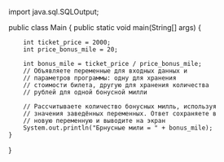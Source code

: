 import java.sql.SQLOutput;

public class Main {
public static void main(String[] args) {

        int ticket_price = 2000;
        int price_bonus_mile = 20;

        int bonus_mile = ticket_price / price_bonus_mile;
        // Объявляете переменные для входных данных и
        // параметров программы: одну для хранения
        // стоимости билета, другую для хранения количества
        // рублей для одной бонусной милли

        // Рассчитываете количество бонусных милль, используя
        // значения заведённых переменных. Ответ сохраняете в
        // новую переменную и выводите на экран
        System.out.println("Брнусные мили = " + bonus_mile);
    }


}